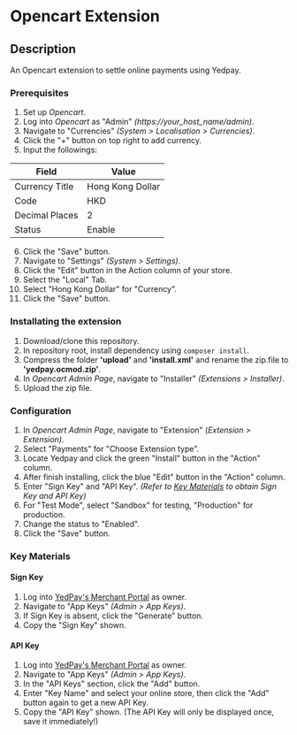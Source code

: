 # Opencart Extension

## Description
An Opencart extension to settle online payments using Yedpay.

### Prerequisites
1. Set up *Opencart*.
2. Log into *Opencart* as "Admin" *(https://your_host_name/admin)*.
3. Navigate to "Currencies" *(System > Localisation > Currencies)*.
4. Click the "+" button on top right to add currency.
5. Input the followings:

| Field          | Value            |
| -------------- | ---------------- |
| Currency Title | Hong Kong Dollar |
| Code           | HKD              |
| Decimal Places | 2                |
| Status         | Enable           |

6. Click the "Save" button.
7. Navigate to "Settings" *(System > Settings)*.
8. Click the "Edit" button in the Action column of your store.
9. Select the "Local" Tab.
10. Select "Hong Kong Dollar" for "Currency".
11. Click the "Save" button.

### Installating the extension
1. Download/clone this repository.
2. In repository root, install dependency using `composer install`.
3. Compress the folder **'upload'** and **'install.xml'** and rename the zip.file to **'yedpay.ocmod.zip'**.
4. In *Opencart Admin Page*, navigate to "Installer" *(Extensions > Installer)*.
5. Upload the zip file.

### Configuration
1.  In *Opencart Admin Page*, navigate to "Extension" (*Extension > Extension)*.
2.  Select "Payments" for "Choose Extension type".
3.  Locate Yedpay and click the green "Install" button in the "Action" column.
4.  After finish installing, click the blue "Edit" button in the "Action" column.
5.  Enter "Sign Key" and "API Key". *(Refer to [Key Materials](#key-materials) to obtain Sign Key and API Key)*
6.  For "Test Mode", select "Sandbox" for testing, "Production" for production.
7.  Change the status to "Enabled".
8.  Click the "Save" button.

### Key Materials
#### Sign Key
1. Log into [YedPay's Merchant Portal](https://merchant.yedpay.com) as owner.
2. Navigate to "App Keys" *(Admin > App Keys)*.
3. If Sign Key is absent, click the "Generate" button.
4. Copy the "Sign Key" shown.
#### API Key
1. Log into [YedPay's Merchant Portal](https://merchant.yedpay.com) as owner.
2. Navigate to "App Keys" *(Admin > App Keys)*.
3. In the "API Keys" section, click the "Add" button.
4. Enter "Key Name" and select your online store, then click the "Add" button again to get a new API Key.
5. Copy the "API Key" shown. (The API Key will only be displayed once, save it immediately!)